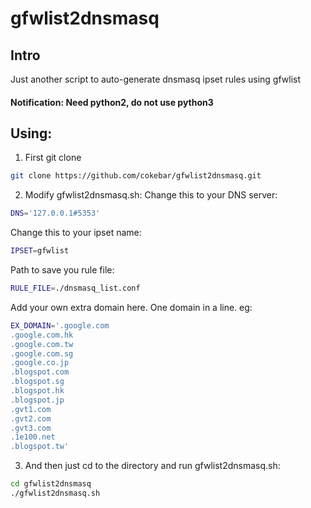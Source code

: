 gfwlist2dnsmasq
=================
Intro
-----
Just another script to auto-generate dnsmasq ipset rules using gfwlist
#### Notification: Need python2, do not use python3

Using:
-----
1. First git clone
```bash
git clone https://github.com/cokebar/gfwlist2dnsmasq.git
```
2. Modify gfwlist2dnsmasq.sh:
Change this to your DNS server:
```bash
DNS='127.0.0.1#5353'
```

Change this to your ipset name:
```bash
IPSET=gfwlist
```

Path to save you rule file:
```bash
RULE_FILE=./dnsmasq_list.conf
```

Add your own extra domain here. One domain in a line. eg:
```bash
EX_DOMAIN='.google.com
.google.com.hk
.google.com.tw
.google.com.sg
.google.co.jp
.blogspot.com
.blogspot.sg
.blogspot.hk
.blogspot.jp
.gvt1.com
.gvt2.com
.gvt3.com
.1e100.net
.blogspot.tw'
```
3. And then just cd to the directory and run gfwlist2dnsmasq.sh:
```bash
cd gfwlist2dnsmasq
./gfwlist2dnsmasq.sh
```
